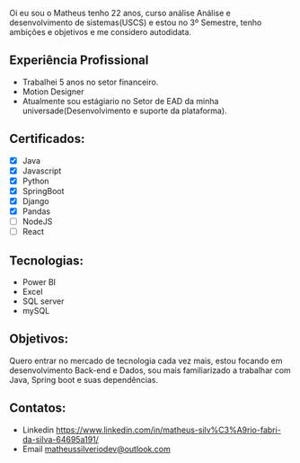 Oi eu sou o Matheus tenho 22 anos, curso análise Análise e desenvolvimento de sistemas(USCS) e estou no 3º Semestre, tenho ambições e objetivos e me considero autodidata.

## Experiência Profissional
- Trabalhei 5 anos no setor financeiro.
- Motion Designer
- Atualmente sou estágiario no Setor de EAD da minha universade(Desenvolvimento e suporte da plataforma).

## Certificados:
- [x] Java
- [x] Javascript
- [x] Python
- [x] SpringBoot
- [x] Django
- [x] Pandas
- [ ] NodeJS
- [ ] React

## Tecnologias:
- Power BI
- Excel
- SQL server
- mySQL

## Objetivos:
Quero entrar no mercado de tecnologia cada vez mais, estou focando em desenvolvimento Back-end e Dados, sou mais familiarizado a trabalhar com Java, Spring boot e suas dependências.


## Contatos:
- Linkedin https://www.linkedin.com/in/matheus-silv%C3%A9rio-fabri-da-silva-64695a191/
- Email matheussilveriodev@outlook.com
